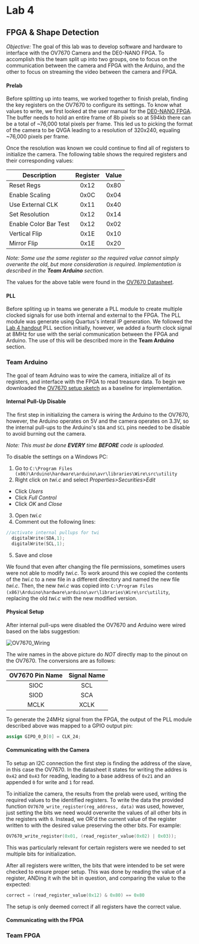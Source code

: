 # Lab 4
## FPGA & Shape Detection
*Objective:* The goal of this lab was to develop software and hardware to interface with the OV7670 Camera and the DE0-NANO FPGA. To accomplish this the team split up into two groups, one to focus on the communication between the camera and FPGA with the Arduino, and the other to focus on streaming the video between the camera and FPGA.

#### Prelab
Before splitting up into teams, we worked together to finish prelab, finding the key registers on the OV7670 to configure its settings. To know what values to write, we first looked at the user manual for the [DE0-NANO FPGA](http://www.ti.com/lit/ug/tidu737/tidu737.pdf). The buffer needs to hold an entire frame of 8b pixels so at 594kb there can be a total of ~76,000 total pixels per frame. This led us to picking the format of the camera to be QVGA leading to a resolution of 320x240, equaling ~76,000 pixels per frame.

Once the resolution was known we could continue to find all of registers to initialize the camera. The following table shows the required registers and their corresponding values:

| Description           | Register  | Value |
| -----------           | :------:  | :---: |
| Reset Regs            | 0x12      | 0x80  |
| Enable Scaling        | 0x0C      | 0x04  |
| Use External CLK      | 0x11      | 0x40  |
| Set Resolution        | 0x12      | 0x14  |
| Enable Color Bar Test | 0x12      | 0x02  |
| Vertical Flip         | 0x1E      | 0x10  |
| Mirror Flip           | 0x1E      | 0x20  |

*Note: Some use the same register so the required value cannot simply overwrite the old, but more consideration is required. Implementation is described in the **Team Arduino** section.*

The values for the above table were found in the [OV7670 Datasheet](https://www.voti.nl/docs/OV7670.pdf).

#### PLL
Before spliting up in teams we generate a PLL module to create multiple clocked signals for use both internal and external to the FPGA. The PLL module was generate using Quartus's interal IP generation. We followed the [Lab 4 handout](https://github.com/CEI-lab/ece3400-2018/blob/master/docs/lab4.md#pll) PLL section initially, however, we added a fourth clock signal at 8MHz for use with the serial communication between the FPGA and Arduino. The use of this will be described more in the **Team Arduino** section.

### Team Arduino
The goal of team Adruino was to wire the camera, initialize all of its registers, and interface with the FPGA to read treasure data. To begin we downloaded the [OV7670 setup sketch](https://cei-lab.github.io/ece3400-2018/Lab4_Arduino_Template.zip) as a baseline for implementation.
#### Internal Pull-Up Disable
The first step in initializing the camera is wiring the Arduino to the OV7670, however, the Arduino operates on 5V and the camera operates on 3.3V, so the internal pull-ups to the Arduino's `SDA` and `SCL` pins needed to be disable to avoid burning out the camera.

*Note: This must be done **EVERY** time **BEFORE** code is uploaded.*

To disable the settings on a Windows PC: 

  1. Go to `C:\Program Files (x86)\Arduino\hardware\arduino\avr\libraries\Wire\src\utility`
  2. Right click on *twi.c* and select *Properties>Securities>Edit*
  * Click *Users*
  * Click *Full Control*
  * Click *OK* and *Close*
  3. Open *twi.c* 
  4. Comment out the following lines:
```C
//activate internal pullups for twi
  digitalWrite(SDA,1);
  digitalWrite(SCL,1);
```
5. Save and close


We found that even after changing the file permissions, sometimes users were not able to modify *twi.c*. To work around this we copied the contents of the *twi.c* to a new file in a different directory and named the new file *twi.c*. Then, the new *twi.c* was copied into `C:\Program Files (x86)\Arduino\hardware\arduino\avr\libraries\Wire\src\utility`, replacing the old *twi.c* with the new modified version.

#### Physical Setup
After internal pull-ups were disabled the OV7670 and Arduino were wired based on the labs suggestion:

![OV7670_Wiring](https://cei-lab.github.io/ece3400-2018/images/Lab3CameraWiringDiagram.png)

The wire names in the above picture do *NOT* directly map to the pinout on the OV7670. The conversions are as follows:

| OV7670 Pin Name | Signal Name |
| :-------------: | :---------: |
| SIOC            | SCL         |
| SIOD            | SCA         |
| MCLK            | XCLK        |

To generate the 24MHz signal from the FPGA, the output of the PLL module described above was mapped to a GPIO output pin:
```Verilog
assign GIPO_0_D[0] = CLK_24;
```
#### Communicating with the Camera
To setup an I2C connection the first step is finding the address of the slave, in this case the OV7670. In the datasheet it states for writing the addres is `0x42` and `0x43` for reading, leading to a base address of `0x21` and an appended `0` for write and `1` for read.

To initialize the camera, the results from the prelab were used, writing the required values to the identified registers. To write the data the provided function `OV7670_write_register(reg_address, data)` was used, however, just setting the bits we need would overwrite the values of all other bits in the registers with `0`. Instead, we OR'd the current value of the register written to with the desired value preserving the other bits. For example:
```C
OV7670_write_register(0x01, (read_register_value(0x02) | 0x03));
```
This was particularly relevant for certain registers were we needed to set multiple bits for initialization.

After all registers were written, the bits that were intended to be set were checked to ensure proper setup. This was done by reading the value of a register, ANDing it wih the bit in question, and comparing the value to the expected: 
```C
correct = (read_register_value(0x12) & 0x80) == 0x80
```
The setup is only deemed correct if all registers have the correct value.

#### Communicating with the FPGA
### Team FPGA
